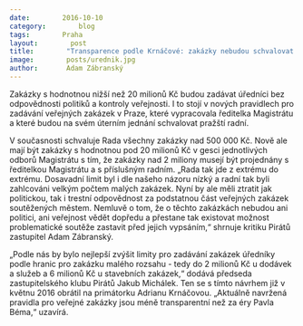```yaml
---
date:        2016-10-10
category:        blog
tags:        Praha
layout:        post
title:        "Transparence podle Krnáčové: zakázky nebudou schvalovat politici, ale úředníci" 
image:        posts/urednik.jpg
author:       Adam Zábranský
---
```


Zakázky s hodnotnou nižší než 20 milionů Kč budou zadávat úředníci bez odpovědnosti politiků a kontroly veřejnosti. I to stojí v nových pravidlech pro zadávání veřejných zakázek v Praze, které vypracovala ředitelka Magistrátu a které budou na svém úterním jednání schvalovat pražští radní.

V současnosti schvaluje Rada všechny zakázky nad 500 000 Kč. Nově ale mají být zakázky s hodnotnou pod 20 milionů Kč v gesci jednotlivých odborů Magistrátu s tím, že zakázky nad 2 miliony musejí být projednány s ředitelkou Magistrátu a s příslušným radním. „Rada tak jde z extrému do extrému. Dosavadní limit byl i dle našeho názoru nízký a radní tak byli zahlcováni velkým počtem malých zakázek. Nyní by ale měli ztratit jak politickou, tak i trestní odpovědnost za podstatnou část veřejných zakázek soutěžených městem. Nemluvě o tom, že o těchto zakázkách nebudou ani politici, ani veřejnost vědět dopředu a přestane tak existovat možnost problematické soutěže zastavit před jejich vypsáním,“ shrnuje kritiku Pirátů zastupitel Adam Zábranský.

„Podle nás by bylo nejlepší zvýšit limity pro zadávání zakázek úředníky podle hranic pro zakázku malého rozsahu - tedy do 2 milionů Kč u dodávek a služeb a 6 milionů Kč u stavebních zakázek,“ dodává předseda zastupitelského klubu Pirátů Jakub Michálek. Ten se s tímto návrhem již v květnu 2016 obrátil na primátorku Adrianu Krnáčovou. „Aktuálně navržená pravidla pro veřejné zakázky jsou méně transparentní než za éry Pavla Béma,“ uzavírá.

